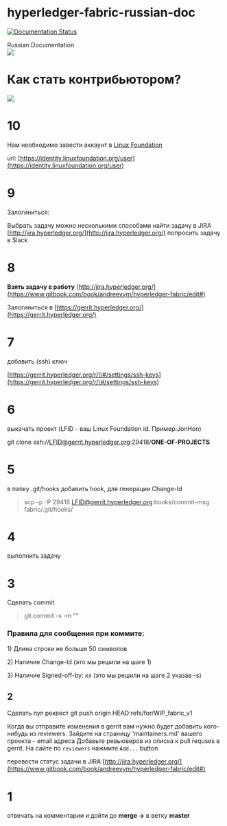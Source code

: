 # hyperledger-fabric-russian-doc

[![Documentation Status](https://readthedocs.org/projects/hyperledger-fabric-russian-doc/badge/?version=latest)](http://hyperledger-fabric-russian-doc.readthedocs.io/en/latest/?badge=latest)
 
Russian Documentation  
![](https://andreevym.github.io/hyperledger/assets/logo_hl_new.png)

# Как стать контрибьютором?

![](https://andreevym.github.io/hyperledger/assets/lflogo2016_color.png)

# 10

Нам необходимо завести аккаунт в [Linux Foundation](https://www.linuxfoundation.org/)

url: [https://identity.linuxfoundation.org/user](https://identity.linuxfoundation.org/user)

# 9

Залогиниться:

Выбрать задачу можно несколькими способами найти задачу в JIRA [http://jira.hyperledger.org/](http://jira.hyperledger.org/) попросить задачу в Slack

# 8

**Взять задачу в работу** [http://jira.hyperledger.org/](https://www.gitbook.com/book/andreevym/hyperledger-fabric/edit#)

Залогиниться в [https://gerrit.hyperledger.org/](https://gerrit.hyperledger.org/)

# 7

добавить \(ssh\) ключ

[https://gerrit.hyperledger.org/r/\\#/settings/ssh-keys](https://gerrit.hyperledger.org/r/\#/settings/ssh-keys)

# 6

выкачать проект  \(LFID - ваш Linux Foundation id. Пример:JonHon\)

git clone ssh://LFID@gerrit.hyperledger.org:29418/**ONE-OF-PROJECTS**

# 5

в папку .git/hooks добавить hook, для генерации Change-Id

> scp -p -P 29418 LFID@gerrit.hyperledger.org:hooks/commit-msg fabric/.git/hooks/

# 4

выполнить задачу

# 3

Сделать commit

> git commit -s -m ""

### Правила для сообщения при коммите:

1\) Длина строки не больше 50 символов

2\) Наличие Change-Id \(это мы решили на шаге 1\)

3\) Наличие Signed-off-by: xx \(это мы решили на шаге 2 указав -s\)

## 2

Сделать пул реквест
git push origin HEAD:refs/for/WIP_fabric_v1

Когда вы отправите изменения в gerrit вам нужно будет добавить кого-нибудь из reviewers.
Зайдите на страницу 'maintainers.md' вашего проекта - email адреса
Добавьте ревьюверов из списка к pull requses в gerrit. На сайте по `reviewers` нажмите `Add...` button

перевести статус задачи в JIRA [http://jira.hyperledger.org/](https://www.gitbook.com/book/andreevym/hyperledger-fabric/edit#)

# 1

отвечать на комментарии и дойти до **merge -&gt;** в ветку **master**



